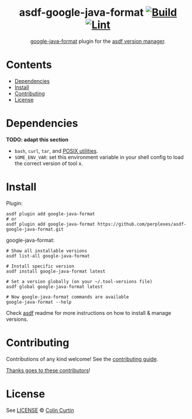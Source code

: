 <div align="center">

# asdf-google-java-format [![Build](https://github.com/perplexes/asdf-google-java-format/actions/workflows/build.yml/badge.svg)](https://github.com/perplexes/asdf-google-java-format/actions/workflows/build.yml) [![Lint](https://github.com/perplexes/asdf-google-java-format/actions/workflows/lint.yml/badge.svg)](https://github.com/perplexes/asdf-google-java-format/actions/workflows/lint.yml)

[google-java-format](https://github.com/datavant/asdf-google-java-format) plugin for the [asdf version manager](https://asdf-vm.com).

</div>

# Contents

- [Dependencies](#dependencies)
- [Install](#install)
- [Contributing](#contributing)
- [License](#license)

# Dependencies

**TODO: adapt this section**

- `bash`, `curl`, `tar`, and [POSIX utilities](https://pubs.opengroup.org/onlinepubs/9699919799/idx/utilities.html).
- `SOME_ENV_VAR`: set this environment variable in your shell config to load the correct version of tool x.

# Install

Plugin:

```shell
asdf plugin add google-java-format
# or
asdf plugin add google-java-format https://github.com/perplexes/asdf-google-java-format.git
```

google-java-format:

```shell
# Show all installable versions
asdf list-all google-java-format

# Install specific version
asdf install google-java-format latest

# Set a version globally (on your ~/.tool-versions file)
asdf global google-java-format latest

# Now google-java-format commands are available
google-java-format --help
```

Check [asdf](https://github.com/asdf-vm/asdf) readme for more instructions on how to
install & manage versions.

# Contributing

Contributions of any kind welcome! See the [contributing guide](contributing.md).

[Thanks goes to these contributors](https://github.com/perplexes/asdf-google-java-format/graphs/contributors)!

# License

See [LICENSE](LICENSE) © [Colin Curtin](https://github.com/perplexes/)
